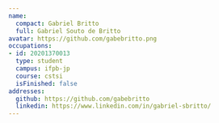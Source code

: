 ```yaml
---
name:
  compact: Gabriel Britto
  full: Gabriel Souto de Britto
avatar: https://github.com/gabebritto.png
occupations:
- id: 20201370013
  type: student
  campus: ifpb-jp
  course: cstsi
  isFinished: false
addresses:
  github: https://github.com/gabebritto
  linkedin: https://www.linkedin.com/in/gabriel-sbritto/
---
```

